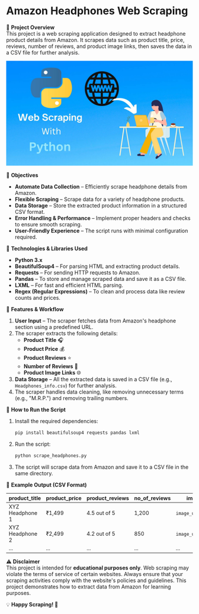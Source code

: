 # Amazon Headphones Web Scraping

📌 **Project Overview**  
This project is a web scraping application designed to extract headphone product details from Amazon. It scrapes data such as product title, price, reviews, number of reviews, and product image links, then saves the data in a CSV file for further analysis.

![Web Scrapping](https://github.com/rakesh-meka/Python_Web_Scraping/blob/main/Python-Web-Scraping.jpg?raw=true)

🎯 **Objectives**  
- **Automate Data Collection** – Efficiently scrape headphone details from Amazon.
- **Flexible Scraping** – Scrape data for a variety of headphone products.
- **Data Storage** – Store the extracted product information in a structured CSV format.
- **Error Handling & Performance** – Implement proper headers and checks to ensure smooth scraping.
- **User-Friendly Experience** – The script runs with minimal configuration required.

🔧 **Technologies & Libraries Used**  
- **Python 3.x**  
- **BeautifulSoup4** – For parsing HTML and extracting product details.  
- **Requests** – For sending HTTP requests to Amazon.  
- **Pandas** – To store and manage scraped data and save it as a CSV file.  
- **LXML** – For fast and efficient HTML parsing.  
- **Regex (Regular Expressions)** – To clean and process data like review counts and prices.

📂 **Features & Workflow**  
1. **User Input** – The scraper fetches data from Amazon's headphone section using a predefined URL.
2. The scraper extracts the following details:
   - **Product Title** 🎧  
   - **Product Price** 💰  
   - **Product Reviews** ⭐  
   - **Number of Reviews** 📝  
   - **Product Image Links** 🌐  
3. **Data Storage** – All the extracted data is saved in a CSV file (e.g., `Headphones_info.csv`) for further analysis.
4. The scraper handles data cleaning, like removing unnecessary terms (e.g., "M.R.P.") and removing trailing numbers.

🚀 **How to Run the Script**  
1. Install the required dependencies:
    ```bash
    pip install beautifulsoup4 requests pandas lxml
    ```
2. Run the script:
    ```bash
    python scrape_headphones.py
    ```
3. The script will scrape data from Amazon and save it to a CSV file in the same directory.

📌 **Example Output (CSV Format)**

| product_title                | product_price | product_reviews   | no_of_reviews | images             |
|------------------------------|---------------|-------------------|---------------|--------------------|
| XYZ Headphone 1               | ₹1,499        | 4.5 out of 5      | 1,200         | `image_url_1.jpg`  |
| XYZ Headphone 2               | ₹2,499        | 4.2 out of 5      | 850           | `image_url_2.jpg`  |
| ...                          | ...           | ...               | ...           | ...                |

⚠️ **Disclaimer**  
This project is intended for **educational purposes only**. Web scraping may violate the terms of service of certain websites. Always ensure that your scraping activities comply with the website's policies and guidelines. This project demonstrates how to extract data from Amazon for learning purposes.

💡 **Happy Scraping! 🚀**
